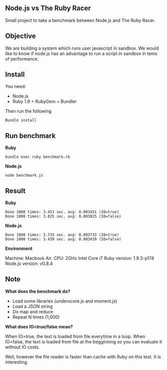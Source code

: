 ## Node.js vs The Ruby Racer

Small project to take a benchmark between Node.js and The Ruby Racer.

## Objective

We are building a system which runs user javascript in sandbox.
We would like to know if node.js has an advantage to run a script in sandbox
in tems of performance.

## Install

You need:

* Node.js
* Ruby 1.9 + RubyGem + Bundler

Then run the following 

    Bundle install

## Run benchmark

**Ruby**

    bundle exec ruby benchmark.rb

**Node.js**

    node benchmark.js

## Result

**Ruby**

```
Done 1000 times: 3.451 sec. avg: 0.003451 (IO=true)
Done 1000 times: 3.825 sec. avg: 0.003825 (IO=false)
```

**Node.js**

```
Done 1000 times: 3.733 sec. avg: 0.003733 (IO=true)
Done 1000 times: 3.439 sec. avg: 0.003439 (IO=false)
```

**Environment**

Machine: Macbook Air.
CPU: 2GHz Intel Core i7
Ruby version: 1.9.3-p174
Node.js version: v0.8.4


## Note

**What does the benchmark do?**

* Load some libraries (underscore.js and moment.js)
* Load a JSON string
* Do map and reduce
* Repeat N times (1,000)

**What does IO=true/false mean?**

When IO=true, the text is loaded from file everytime in a loop.
When IO=false, the text is loaded from file at the beggininng so you can evaluate
it without IO costs.

Well, however the file reader is faster than cache with Ruby on this test.
It is interesting.

